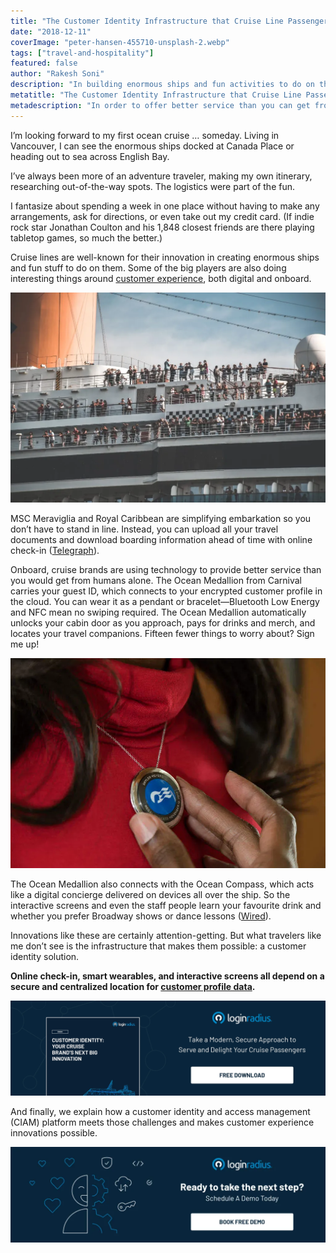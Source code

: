 ```yaml
---
title: "The Customer Identity Infrastructure that Cruise Line Passengers Don’t See"
date: "2018-12-11"
coverImage: "peter-hansen-455710-unsplash-2.webp"
tags: ["travel-and-hospitality"]
featured: false 
author: "Rakesh Soni" 
description: "In building enormous ships and fun activities to do on them, cruise lines are well-known for their creativity. Some of the major players, both interactive and onboard, are also doing fascinating stuff around customer service."
metatitle: "The Customer Identity Infrastructure that Cruise Line Passengers Don't See | LoginRadius"
metadescription: "In order to offer better service than you can get from human beings alone, cruise brands use technology. Check out this blog to learn more."
---
```



I’m looking forward to my first ocean cruise … someday. Living in Vancouver, I can see the enormous ships docked at Canada Place or heading out to sea across English Bay.

I’ve always been more of an adventure traveler, making my own itinerary, researching out-of-the-way spots. The logistics were part of the fun.

I fantasize about spending a week in one place without having to make any arrangements, ask for directions, or even take out my credit card. (If indie rock star Jonathan Coulton and his 1,848 closest friends are there playing tabletop games, so much the better.)

Cruise lines are well-known for their innovation in creating enormous ships and fun stuff to do on them. Some of the big players are also doing interesting things around [customer experience](https://www.loginradius.com/resource/customer-identity-your-cruise-brands-next-big-innovation/), both digital and onboard.

![](leonardo-yip-551140-unsplash-1024x683.webp)

MSC Meraviglia and Royal Caribbean are simplifying embarkation so you don’t have to stand in line. Instead, you can upload all your travel documents and download boarding information ahead of time with online check-in ([Telegraph](https://www.telegraph.co.uk/travel/cruises/articles/cruise-ship-technology-innovation/)).

Onboard, cruise brands are using technology to provide better service than you would get from humans alone. The Ocean Medallion from Carnival carries your guest ID, which connects to your encrypted customer profile in the cloud. You can wear it as a pendant or bracelet—Bluetooth Low Energy and NFC mean no swiping required. The Ocean Medallion automatically unlocks your cabin door as you approach, pays for drinks and merch, and locates your travel companions. Fifteen fewer things to worry about? Sign me up!

![](Ocean-Medallion-Pendant-1.webp)

The Ocean Medallion also connects with the Ocean Compass, which acts like a digital concierge delivered on devices all over the ship. So the interactive screens and even the staff people learn your favourite drink and whether you prefer Broadway shows or dance lessons ([Wired](https://www.wired.com/2017/01/carnival-ocean-medallion-wearable/)).

Innovations like these are certainly attention-getting. But what travelers like me don’t see is the infrastructure that makes them possible: a customer identity solution.

**Online check-in, smart wearables, and interactive screens all depend on a secure and centralized location for [customer profile data](https://www.loginradius.com/customer-profiling/).**

[![cruise-brand](cruise-brand.webp)](https://www.loginradius.com/resource/customer-identity-your-cruise-brands-next-big-innovation/)


And finally, we explain how a customer identity and access management (CIAM) platform meets those challenges and makes customer experience innovations possible.

[![Book-a-free-demo-request](Book-a-free-demo-request.webp)](https://www.loginradius.com/contact-us?utm_source=blog&utm_medium=web&utm_campaign=customer-identity-infrastructure-cruise-line-passengers-dont-see)
